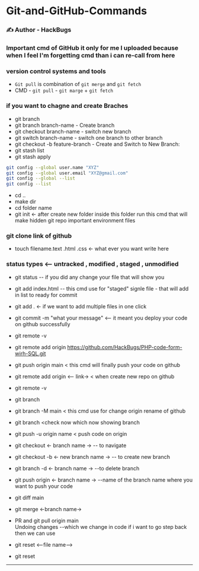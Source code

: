 # Git-and-GitHub-Commands
### ✍️ Author - HackBugs

### Important cmd of GitHub it only for me I uploaded because when I feel I'm forgetting cmd than i can re-call from here
### version control systems and tools
- `Git pull` is combination of `git merge` and `git fetch`
-  CMD - `git pull` - `git marge` + `git fetch`

### if you want to chagne and create Braches 
- git branch 
- git branch branch-name - Create branch
- git checkout branch-name - switch new branch
- git switch branch-name - switch one branch to other branch
- git checkout -b feature-branch - Create and Switch to New Branch:
- git stash list
- git stash apply


```sh
git config --global user.name "XYZ"  
git config --global user.email "XYZ@gmail.com"  
git config --global --list
git config --list  
```

- cd ..  
- make dir  
- cd folder name  
- git init <- after create new folder inside this folder run this cmd that will make hidden git repo important environment files 

### git clone link of github  
- touch filename.text .html .css <- what ever you want write here

### status types <-- untracked , modified , staged , unmodified
- git status -- if you did any change your file that will show you 
- git add index.html -- this cmd use for "staged" signle file - that will add in list to ready for commit
- git add . <- if we want to add multiple files in one click
  
- git commit -m "what your message" <-- it meant you deploy your code on github successfully 
- git remote -v
- git remote add origin https://github.com/HackBugs/PHP-code-form-wirh-SQL.git
- git push origin main < this cmd will finally push your code on github  

- git remote add origin <-- link-> < when create new repo on github  
- git remote -v  
- git branch  
- git branch -M main < this cmd use for change origin rename of github  
- git branch <check now which now showing branch  

- git push -u origin name < push code on origin  
- git checkout <- branch name -> -- to navigate  
- git checkout -b <- new branch name -> -- to create new branch  
- git branch -d <- branch name -> --to delete branch  
- git push origin <- branch name -> --name of the branch name where you want to push your code  

- git diff main  
- git merge <-branch name->
- PR and git pull origin main  
Undoing changes --which we change in code if i want to go step back then we can use  
- git reset <--file name-->  
- git reset 
------------------------------------------------------------------------------------------
